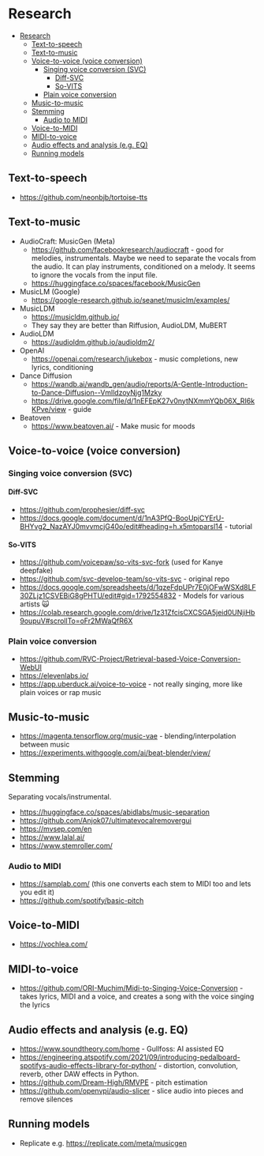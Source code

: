 # Research

- [Research](#research)
  - [Text-to-speech](#text-to-speech)
  - [Text-to-music](#text-to-music)
  - [Voice-to-voice (voice conversion)](#voice-to-voice-voice-conversion)
    - [Singing voice conversion (SVC)](#singing-voice-conversion-svc)
      - [Diff-SVC](#diff-svc)
      - [So-VITS](#so-vits)
    - [Plain voice conversion](#plain-voice-conversion)
  - [Music-to-music](#music-to-music)
  - [Stemming](#stemming)
    - [Audio to MIDI](#audio-to-midi)
  - [Voice-to-MIDI](#voice-to-midi)
  - [MIDI-to-voice](#midi-to-voice)
  - [Audio effects and analysis (e.g. EQ)](#audio-effects-and-analysis-eg-eq)
  - [Running models](#running-models)

## Text-to-speech

- https://github.com/neonbjb/tortoise-tts

## Text-to-music

- AudioCraft: MusicGen (Meta)
  - https://github.com/facebookresearch/audiocraft - good for melodies, instrumentals. Maybe we need to separate the vocals from the audio. It can play instruments, conditioned on a melody. It seems to ignore the vocals from the input file.
  - https://huggingface.co/spaces/facebook/MusicGen
- MusicLM (Google)
  - https://google-research.github.io/seanet/musiclm/examples/
- MusicLDM
  - https://musicldm.github.io/
  - They say they are better than Riffusion, AudioLDM, MuBERT
- AudioLDM
  - https://audioldm.github.io/audioldm2/
- OpenAI
  - https://openai.com/research/jukebox - music completions, new lyrics, conditioning
- Dance Diffusion
  - https://wandb.ai/wandb_gen/audio/reports/A-Gentle-Introduction-to-Dance-Diffusion--VmlldzoyNjg1Mzky
  - https://drive.google.com/file/d/1nEFEpK27v0nytNXmmYQb06X_RI6kKPve/view - guide
- Beatoven
  - https://www.beatoven.ai/ - Make music for moods

## Voice-to-voice (voice conversion)

### Singing voice conversion (SVC)

#### Diff-SVC

- https://github.com/prophesier/diff-svc
- https://docs.google.com/document/d/1nA3PfQ-BooUpjCYErU-BHYvg2_NazAYJ0mvvmcjG40o/edit#heading=h.x5mtoparsl14 - tutorial

#### So-VITS

- https://github.com/voicepaw/so-vits-svc-fork (used for Kanye deepfake)
- https://github.com/svc-develop-team/so-vits-svc - original repo
- https://docs.google.com/spreadsheets/d/1qzeFdpUPr7E0jOFwWSXd8LF30ZLjz1CSVEBiG8gPHTU/edit#gid=1792554832 - Models for various artists 🙀
- https://colab.research.google.com/drive/1z31ZfcisCXCSGA5jeid0UNjiHb9oupuV#scrollTo=oFr2MWaQfR6X

### Plain voice conversion

- https://github.com/RVC-Project/Retrieval-based-Voice-Conversion-WebUI
- https://elevenlabs.io/
- https://app.uberduck.ai/voice-to-voice - not really singing, more like plain voices or rap music

## Music-to-music

- https://magenta.tensorflow.org/music-vae - blending/interpolation between music
- https://experiments.withgoogle.com/ai/beat-blender/view/

## Stemming

Separating vocals/instrumental.

- https://huggingface.co/spaces/abidlabs/music-separation
- https://github.com/Anjok07/ultimatevocalremovergui
- https://mvsep.com/en
- https://www.lalal.ai/
- https://www.stemroller.com/

### Audio to MIDI

- https://samplab.com/ (this one converts each stem to MIDI too and lets you edit it)
- https://github.com/spotify/basic-pitch

## Voice-to-MIDI

- https://vochlea.com/

## MIDI-to-voice

- https://github.com/ORI-Muchim/Midi-to-Singing-Voice-Conversion - takes lyrics, MIDI and a voice, and creates a song with the voice singing the lyrics

## Audio effects and analysis (e.g. EQ)

- https://www.soundtheory.com/home - Gullfoss: AI assisted EQ
- https://engineering.atspotify.com/2021/09/introducing-pedalboard-spotifys-audio-effects-library-for-python/ - distortion, convolution, reverb, other DAW effects in Python.
- https://github.com/Dream-High/RMVPE - pitch estimation
- https://github.com/openvpi/audio-slicer - slice audio into pieces and remove silences

## Running models

- Replicate e.g. https://replicate.com/meta/musicgen
